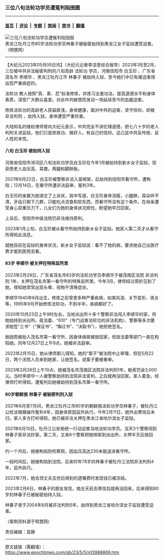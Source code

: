 ### 三位八旬法轮功学员遭冤判陷囹圄

---

#### [首页](../../../..?n13988869) &nbsp;|&nbsp; [评论](../../../../../epoch-comment?n13988869) &nbsp;|&nbsp; [专题](../../../../../epoch-special?n13988869) &nbsp;|&nbsp; [禁闻](../../../../../epoch-news?n13988869) &nbsp;|&nbsp; [禁书](../../../../../books?n13988869) &nbsp;|&nbsp; [翻墙](https://github.com/gfw-breaker/nogfw/blob/master/README.md?n13988869)


<div><img alt="三位八旬法轮功学员遭冤判陷囹圄" class="attachment-djy_600_400 size-djy_600_400 wp-post-image" src="https://i.epochtimes.com/assets/uploads/2020/04/128a18088a38579ad061c484e0f92565-600x400.jpg"/>
<div class="caption">
 黑龙江牡丹江市80岁法轮功学员林春子被秘密劫持到黑龙江女子监狱遭受迫害。（明慧网）
</div></div><hr/><div class="post_content" id="artbody" itemprop="articleBody">
 <!-- article content begin -->
 <p>
  【大纪元2023年05月05日讯】（大纪元记者李洁思综合报导）2023年1月至2月，三位被中共非法秘密判刑的八旬高龄
  <ok href="https://www.epochtimes.com/gb/tag/%E6%B3%95%E8%BD%AE%E5%8A%9F.html">
   法轮功
  </ok>
  学员，河南信阳市
  <ok href="https://www.epochtimes.com/gb/tag/%E7%99%BD%E7%8E%89%E7%8F%8D.html">
   白玉珍
  </ok>
  、广东省茂名市
  <ok href="https://www.epochtimes.com/gb/tag/%E6%9D%8E%E9%A1%BA%E5%8D%8E.html">
   李顺华
  </ok>
  、黑龙江牡丹江市
  <ok href="https://www.epochtimes.com/gb/tag/%E6%9E%97%E6%98%A5%E5%AD%90.html">
   林春子
  </ok>
  被劫持入狱，至今她们中已有被迫害得出现严重病症的。
 </p>
 <p>
  <ok href="https://www.epochtimes.com/gb/tag/%E6%B3%95%E8%BD%AE%E5%8A%9F.html">
   法轮功
  </ok>
  教人按照“真、善、忍”标准修炼，并炼习五套功法，提高道德水平和身体素质，深受广大群众喜爱。对此中共嫉恨而发动一场延续至今的血腥迫害。
 </p>
 <p>
  修炼法轮功的高龄老人获益匪浅，身体健康，面对中共的迫害，坚守信仰，却被
  <ok href="https://www.epochtimes.com/gb/tag/%E9%9D%9E%E6%B3%95%E5%88%A4%E5%88%91.html">
   非法判刑
  </ok>
  ，劫持入狱，身体遭受严重伤害。
 </p>
 <p>
  大陆知名的维权律师曾向大纪元表示，中共完全不讲伦理道德，把七八十岁的老人判刑关进监狱，他们只是炼炼功、做好人，有自己的信仰。这凸显中共反传统、反人性的本性。
 </p>
 <h4>
  八旬
  <ok href="https://www.epochtimes.com/gb/tag/%E7%99%BD%E7%8E%89%E7%8F%8D.html">
   白玉珍
  </ok>
  被劫持入狱
 </h4>
 <p>
  河南省信阳市浉河区八旬法轮功学员白玉珍在今年1月被劫持到新乡女子监狱，现获悉老人血压高、耳聋，两腿和脚肿胀。
 </p>
 <p>
  2021年6月22日，白玉珍被警察非法入室绑架，后劫持到信阳市看守所，遭构陷；12月14日，在看守所遭非法庭审，冤判3年。
 </p>
 <p>
  白玉珍的亲属为她递交了上诉状，其中写道，白玉珍身体消瘦，小腿肿，耳朵听不清，牙齿只剩下几颗，只能吃点流食和软东西，而看守所没有这个条件。在母亲遭受身心双重压力下，儿女们为她的身体状况担忧，盼望她早日回家。
 </p>
 <p>
  上诉后，信阳市中级法院仍非法维持原判。
 </p>
 <p>
  2023年1月上旬，白玉珍被从看守所劫持到新乡女子监狱。她家人第二天才从看守所得知此消息。
 </p>
 <p>
  就她目前在监狱的身体状况，新乡女子监狱说：看不了她的病，要求她自己出医疗费才能到医院去看。
 </p>
 <h4>
  83岁
  <ok href="https://www.epochtimes.com/gb/tag/%E6%9D%8E%E9%A1%BA%E5%8D%8E.html">
   李顺华
  </ok>
  被关押在特殊监所里
 </h4>
 <p>
  2023年2月28日，广东省茂名市83岁的法轮功学员李顺华于被茂南区法院
  <ok href="https://www.epochtimes.com/gb/tag/%E9%9D%9E%E6%B3%95%E5%88%A4%E5%88%91.html">
   非法判刑
  </ok>
  1年，关押在茂名市第一看守所的特殊监所里。今年3月，律师经过周折见到了她，得知她常常出现头晕、视物不清等症状。
 </p>
 <p>
  李顺华1940年8月出生，修炼之前曾患多种严重疾病，如类风湿、关节变形、肾炎等，1995年9月开始修炼法轮功，不到半年，疾病都好了。
 </p>
 <p>
  2020年10月23日上午9时左右，当地派出所十多个警察非法闯入李顺华的家，将她劫持到派出所。政法委、“610”（专门迫害法轮功的非法机构）、警察等多次要求她签“三书”（“保证书”、“悔过书”、“决裂书”），她拒绝签名。
 </p>
 <p>
  她因而被劫入茂名市第一看守所，因身体缘故被放回家，但政法委等部门一直在构陷她。同年12月27日上午9点，她被非法庭审。
 </p>
 <p>
  2022年2月15日，她从律师那儿得知，她的“案子”被法院中止审理，但在5月22日，两个法院人员来到她家，让她签名，说案子要被重审。
 </p>
 <p>
  2023年2月28日上午10点，她被茂名市茂南区法院非法判刑1年，勒索罚金3,000元。当时李顺华一人被警察劫持到法院非法宣判，之后就再没回家。家人着急，经律师打听得知，遭冤判后她被劫持到茂名市第一看守所。
 </p>
 <h4>
  80岁朝鲜族
  <ok href="https://www.epochtimes.com/gb/tag/%E6%9E%97%E6%98%A5%E5%AD%90.html">
   林春子
  </ok>
  被秘密判刑入狱
 </h4>
 <p>
  2021年6月至7月间，黑龙江牡丹江市80岁的朝鲜族法轮功学员林春子，被牡丹江公检法暗箱操作冤判4年，因身体原因监外执行。今年2月11日，她外出寄信后未归，家人多方打听得知，她已被非法关押在黑龙江省哈尔滨女子监狱。
 </p>
 <p>
  2021年6月10日，牡丹江公安局统一行动迫害当地法轮功学员。当天3个警察闯到林春子家非法抄家。第二天，又来6个警察把她绑架到派出所，关押半天后放回家。
 </p>
 <p>
  约一个月后，她被构陷到检察院，因血压高达230未能送进看守所。
 </p>
 <p>
  一段时间后，她被构陷到法院，后来时年78岁的林春子被牡丹江法院非法判刑4年，监外执行。
 </p>
 <p>
  2022年7月，她去领丈夫去世后得到的遗嘱费时发现钱已被冻结。
 </p>
 <p>
  2023年2月6日，林春子的朋友发现，她五天前去寄信后就再没回来，后来得知80岁的林春子已被秘密劫持入狱。
 </p>
 <p>
  林春子曾于2004年8月被非法判刑5年，劫持到黑龙江省哈尔滨女子监狱遭受迫害。
 </p>
 <p>
  （案例资料源于明慧网）
 </p>
 <p>
  责任编辑：高静
 </p>
 <!-- article content end -->
 <div id="below_article_ad">
 </div>
</div>


---

原文链接（需翻墙）：https://www.epochtimes.com/gb/23/5/5/n13988869.htm
